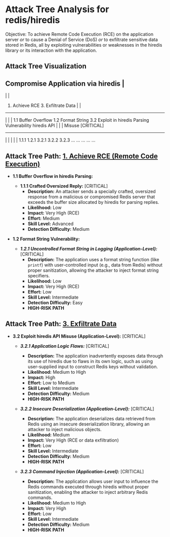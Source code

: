 # Attack Tree Analysis for redis/hiredis

Objective: To achieve Remote Code Execution (RCE) on the application server *or* to cause a Denial of Service (DoS) *or* to exfiltrate sensitive data stored in Redis, all by exploiting vulnerabilities or weaknesses in the hiredis library or its interaction with the application.

## Attack Tree Visualization

Compromise Application via hiredis
                    |
-------------------------------------------------
|                                               |
1. Achieve RCE                                  3. Exfiltrate Data
|                                               |
------------------------                    ------------------------
|                      |                    |
1.1 Buffer Overflow   1.2 Format String      3.2  Exploit
in hiredis Parsing   Vulnerability           hiredis API
|                      |                    |     Misuse [CRITICAL]
----------------    ----------------    ----------------
|                      |                    |      |      |
1.1.1                  1.2.1                  3.2.1  3.2.2  3.2.3
...                    ...                    ...    ...    ...

## Attack Tree Path: [1. Achieve RCE (Remote Code Execution)](./attack_tree_paths/1__achieve_rce__remote_code_execution_.md)

*   **1.1 Buffer Overflow in hiredis Parsing:**

    *   **1.1.1 Crafted Oversized Reply:** [CRITICAL]
        *   **Description:** An attacker sends a specially crafted, oversized response from a malicious or compromised Redis server that exceeds the buffer size allocated by hiredis for parsing replies.
        *   **Likelihood:** Low
        *   **Impact:** Very High (RCE)
        *   **Effort:** Medium
        *   **Skill Level:** Advanced
        *   **Detection Difficulty:** Medium

*   **1.2 Format String Vulnerability:**

    *   ***1.2.1 Uncontrolled Format String in Logging (Application-Level):*** [CRITICAL]
        *   **Description:** The application uses a format string function (like `printf`) with user-controlled input (e.g., data from Redis) without proper sanitization, allowing the attacker to inject format string specifiers.
        *   **Likelihood:** Low
        *   **Impact:** Very High (RCE)
        *   **Effort:** Low
        *   **Skill Level:** Intermediate
        *   **Detection Difficulty:** Easy
        *   **HIGH-RISK PATH**

## Attack Tree Path: [3. Exfiltrate Data](./attack_tree_paths/3__exfiltrate_data.md)

*   **3.2 Exploit hiredis API Misuse (Application-Level):** [CRITICAL]

    *   ***3.2.1 Application Logic Flaws:*** [CRITICAL]
        *   **Description:** The application inadvertently exposes data through its use of hiredis due to flaws in its own logic, such as using user-supplied input to construct Redis keys without validation.
        *   **Likelihood:** Medium to High
        *   **Impact:** High
        *   **Effort:** Low to Medium
        *   **Skill Level:** Intermediate
        *   **Detection Difficulty:** Medium
        *   **HIGH-RISK PATH**

    *   ***3.2.2 Insecure Deserialization (Application-Level):*** [CRITICAL]
        *   **Description:** The application deserializes data retrieved from Redis using an insecure deserialization library, allowing an attacker to inject malicious objects.
        *   **Likelihood:** Medium
        *   **Impact:** Very High (RCE or data exfiltration)
        *   **Effort:** Low
        *   **Skill Level:** Intermediate
        *   **Detection Difficulty:** Medium
        *   **HIGH-RISK PATH**

    *   ***3.2.3 Command Injection (Application-Level):*** [CRITICAL]
        *   **Description:** The application allows user input to influence the Redis commands executed through hiredis without proper sanitization, enabling the attacker to inject arbitrary Redis commands.
        *   **Likelihood:** Medium to High
        *   **Impact:** Very High
        *   **Effort:** Low
        *   **Skill Level:** Intermediate
        *   **Detection Difficulty:** Medium
        *   **HIGH-RISK PATH**

